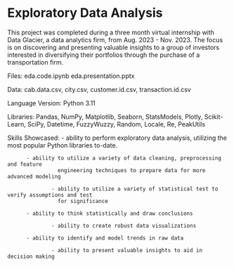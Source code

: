 
# Exploratory Data Analysis

This project was completed during a three month virtual internship with Data Glacier, a data
analytics firm, from Aug. 2023 - Nov. 2023. The focus is on discovering and presenting valuable 
insights to a group of investors interested in diversifying their portfolios through the purchase 
of a transportation firm.


Files: eda.code.ipynb 
       eda.presentation.pptx

Data: cab.data.csv, city.csv, customer.id.csv, transaction.id.csv

Language Version: Python 3.11

Libraries: Pandas, NumPy, Matplotlib, Seaborn, StatsModels, Plotly, Scikit-Learn, SciPy, Datetime,
           FuzzyWuzzy, Random, Locale, Re, PeakUtils

Skills Showcased: - ability to perform exploratory data analysis, utilizing the most popular Python
                    libraries to-date.

		  - ability to utilize a variety of data cleaning, preprocessing and feature 
                    engineering techniques to prepare data for more advanced modeling

                  - ability to utilize a variety of statistical test to verify assumptions and test
                    for significance

		  - ability to think statistically and draw conclusions

                  - ability to create robust data visualizations

		  - ability to identify and model trends in raw data 

                  - ability to present valuable insights to aid in decision making

                 

